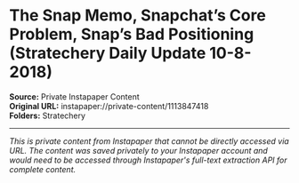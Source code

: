 # The Snap Memo, Snapchat’s Core Problem, Snap’s Bad Positioning (Stratechery Daily Update 10-8-2018)

**Source:** Private Instapaper Content  
**Original URL:** instapaper://private-content/1113847418  
**Folders:** Stratechery  

---

*This is private content from Instapaper that cannot be directly accessed via URL. The content was saved privately to your Instapaper account and would need to be accessed through Instapaper's full-text extraction API for complete content.*